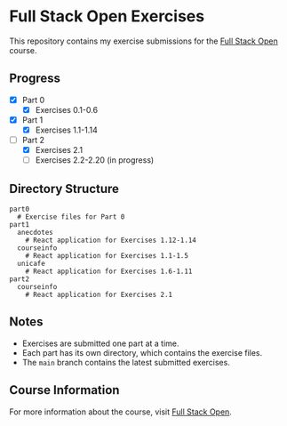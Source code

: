 # Full Stack Open Exercises

This repository contains my exercise submissions for the [Full Stack Open](https://fullstackopen.com/en/) course.

## Progress

- [x] Part 0
  - [x] Exercises 0.1-0.6
- [x] Part 1
  - [x] Exercises 1.1-1.14
- [ ] Part 2
  - [x] Exercises 2.1
  - [ ] Exercises 2.2-2.20 (in progress)

## Directory Structure

```
part0
  # Exercise files for Part 0
part1
  anecdotes
    # React application for Exercises 1.12-1.14
  courseinfo
    # React application for Exercises 1.1-1.5
  unicafe
    # React application for Exercises 1.6-1.11
part2
  courseinfo
    # React application for Exercises 2.1
```

## Notes

- Exercises are submitted one part at a time.
- Each part has its own directory, which contains the exercise files.
- The `main` branch contains the latest submitted exercises.

## Course Information

For more information about the course, visit [Full Stack Open](https://fullstackopen.com/en/).